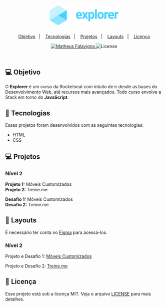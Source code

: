 <h1 align="center">
  <img alt="explorer" title="explorer" src=".github/explorer.svg" width="220px" />
</h1>

<p align="center">
  <a href="#-objetivo">Objetivo</a>&nbsp;&nbsp;&nbsp;|&nbsp;&nbsp;&nbsp;
  <a href="#-tecnologias">Tecnologias</a>&nbsp;&nbsp;&nbsp;|&nbsp;&nbsp;&nbsp;
  <a href="#-projetos">Projetos</a>&nbsp;&nbsp;&nbsp;|&nbsp;&nbsp;&nbsp;
  <a href="#-layouts">Layouts</a>&nbsp;&nbsp;&nbsp;|&nbsp;&nbsp;&nbsp;
  <a href="#memo-licença">Licença</a>
</p>

<p align="center">
   <a href="https://www.linkedin.com/in/matheusfalavigna/">
      <img alt="Matheus Falavigna" src="https://img.shields.io/badge/-Matheus Falavigna-42D3FF?style=flat&logo=Linkedin&logoColor=white" />
   </a>
  <img alt="License" src="https://img.shields.io/badge/license-MIT-42D3FF">
</p>

<br>

## 💻 Objetivo

O <strong>Explorer</strong> é um curso da Rocketseat com intuito de ir desde as bases do Desenvolvimento Web, até recursos mais avançados. Todo curso envolve a Stack em torno do <strong>JavaScript</strong>.

## 🚀 Tecnologias

Esses projetos foram desenvolvidos com as seguintes tecnologias:

- HTML
- CSS

## 💻 Projetos

### Nível 2

<strong>Projeto 1:</strong> Móveis Customizados <br>
<strong>Projeto 2:</strong> Treine.me <br>

<strong>Desafio 1:</strong> Móveis Customizados <br>
<strong>Desafio 2:</strong> Treine.me

## 🔖 Layouts

É necessário ter conta no [Figma](https://figma.com) para acessá-los.

### Nível 2

Projeto e Desafio 1: [Móveis Customizados](https://www.figma.com/file/FzvFqC2nc8biYRB5X6BEl7/Explorer---Projeto-01?node-id=0%3A1&t=8C0xDKA8lT71I7PW-0)

Projeto e Desafio 2: [Treine.me](https://www.figma.com/file/0CJn8GRMWqv709WzWcycC5/Explorer---Projeto-02?t=8C0xDKA8lT71I7PW-0)

## 📝 Licença

Esse projeto está sob a licença MIT. Veja o arquivo [LICENSE](.github/LICENSE.md) para mais detalhes.
